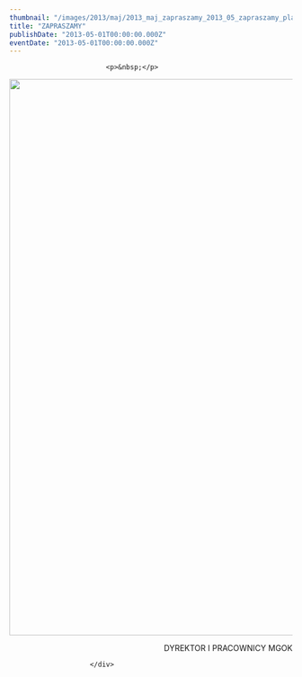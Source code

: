 ```yaml
---
thumbnail: "/images/2013/maj/2013_maj_zapraszamy_2013_05_zapraszamy_plakat-mapa-zawichostu.jpg"
title: "ZAPRASZAMY"
publishDate: "2013-05-01T00:00:00.000Z"
eventDate: "2013-05-01T00:00:00.000Z"
---
```


<div class="entry-content">
							
							<p>&nbsp;</p>
<p style="text-align: right;"><img fetchpriority="high" decoding="async" class="aligncenter size-full wp-image-924" title="plakat mapa zawichostu" src="/images/2013/maj/2013_maj_zapraszamy_2013_05_zapraszamy_plakat-mapa-zawichostu.jpg" alt="" width="700" height="990" srcset="/images/2013/maj/2013_maj_zapraszamy_2013_05_zapraszamy_plakat-mapa-zawichostu.jpg 700w, /images/2013/maj/plakat-mapa-zawichostu-212x300.jpg 212w" sizes="(max-width: 700px) 100vw, 700px"></p>
<p style="text-align: right;">DYREKTOR I PRACOWNICY MGOK</p>
						
						</div>
